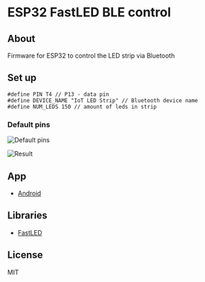 # ESP32 FastLED BLE control

## About

Firmware for ESP32 to control the LED strip via Bluetooth

## Set up
```
#define PIN T4 // P13 - data pin
#define DEVICE_NAME "IoT LED Strip" // Bluetooth device name
#define NUM_LEDS 150 // amount of leds in strip
```

### Default pins
![Default pins](https://raw.githubusercontent.com/antonzk/esp32_fastLed_ble/master/image/pins.jpg)

![Result](https://raw.githubusercontent.com/antonzk/esp32_fastLed_ble/master/image/led.jpg )



## App 
* [Android](https://github.com/antonzk/r_native_fast_led_ble/releases/tag/v1.0.0)

## Libraries

* [FastLED](https://github.com/FastLED/FastLED)



## License

MIT
